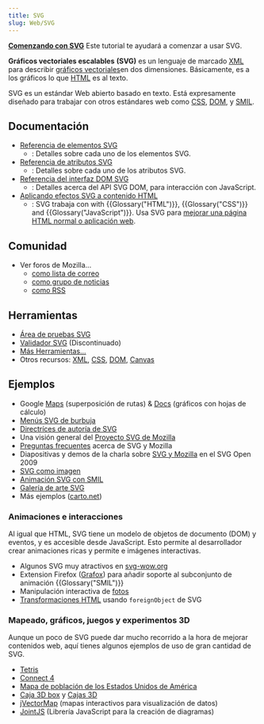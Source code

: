 ```yaml
---
title: SVG
slug: Web/SVG
---
```


**[Comenzando con SVG](/es/docs/SVG/Tutorial)**
Este tutorial te ayudará a comenzar a usar SVG.

**Gráficos vectoriales escalables** **(SVG)** es un lenguaje de marcado [XML](/es/docs/XML_Introduction) para describir [gráficos vectoriales](https://es.wikipedia.org/wiki/Gr%C3%A1fico_vectorial)en dos dimensiones. Básicamente, es a los gráficos lo que [HTML](/es/docs/web/HTML) es al texto.

SVG es un estándar Web abierto basado en texto. Está expresamente diseñado para trabajar con otros estándares web como [CSS](/es/docs/CSS), [DOM](/es/docs/DOM), y [SMIL](/es/docs/Web/SVG/SVG_animation_with_SMIL).

## Documentación

- [Referencia de elementos SVG](/es/docs/Web/SVG/Element)
  - : Detalles sobre cada uno de los elementos SVG.
- [Referencia de atributos SVG](/es/docs/Web/SVG/Attribute)
  - : Detalles sobre cada uno de los atributos SVG.
- [Referencia del interfaz DOM SVG](/es/docs/DOM/DOM_Reference#SVG_interfaces)
  - : Detalles acerca del API SVG DOM, para interacción con JavaScript.
- [Aplicando efectos SVG a contenido HTML](/es/docs/Web/SVG/Applying_SVG_effects_to_HTML_content)
  - : SVG trabaja con with {{Glossary("HTML")}}, {{Glossary("CSS")}} and {{Glossary("JavaScript")}}. Usa SVG para [mejorar una página HTML normal o aplicación web](/es/docs/SVG_In_HTML_Introduction).

## Comunidad

- Ver foros de Mozilla...
  - [como lista de correo](https://lists.mozilla.org/listinfo/dev-tech-svg)
  - [como grupo de noticias](https://groups.google.com/group/mozilla.dev.tech.svg)
  - [como RSS](https://groups.google.com/group/mozilla.dev.tech.svg/feeds)

## Herramientas

- [Área de pruebas SVG](http://www.w3.org/Graphics/SVG/Test/)
- [Validador SVG](http://jiggles.w3.org/svgvalidator/) (Discontinuado)
- [Más Herramientas...](/es/docs/tag/SVG:Tools)
- Otros recursos: [XML](/es/docs/XML), [CSS](/es/docs/CSS), [DOM](/es/docs/DOM), [Canvas](/es/docs/HTML/Canvas)

## Ejemplos

- Google [Maps](https://maps.google.com) (superposición de rutas) & [Docs](https://docs.google.com) (gráficos con hojas de cálculo)
- [Menús SVG de burbuja](http://starkravingfinkle.org/projects/demo/svg-bubblemenu-in-html.xml)
- [Directríces de autoría de SVG](http://jwatt.org/svg/authoring/)
- Una visión general del [Proyecto SVG de Mozilla](/es/docs/Mozilla_SVG_Project)
- [Preguntas frecuentes](/es/docs/SVG/FAQ) acerca de SVG y Mozilla
- Diapositivas y demos de la charla sobre [SVG y Mozilla](http://jwatt.org/svg-open-US/docs/2009/slides.xhtml) en el SVG Open 2009
- [SVG como imagen](/es/docs/SVG/SVG_as_an_Image)
- [Animación SVG con SMIL](/es/docs/SVG/SVG_animation_with_SMIL)
- [Galería de arte SVG](http://plurib.us/1shot/2007/svg_gallery/)
- Más ejemplos ([carto.net](http://www.carto.net/papers/svg/samples/))

### Animaciones e interacciones

Al igual que HTML, SVG tiene un modelo de objetos de documento (DOM) y eventos, y es accesible desde JavaScript. Esto permite al desarrollador crear animaciones ricas y permite e imágenes interactivas.

- Algunos SVG muy atractivos en [svg-wow.org](http://svg-wow.org/)
- Extension Firefox ([Grafox](http://schepers.cc/grafox/)) para añadir soporte al subconjunto de animación {{Glossary("SMIL")}}
- Manipulación interactiva de [fotos](http://people.mozilla.com/%7Evladimir/demos/photos.svg)
- [Transformaciones HTML](http://starkravingfinkle.org/blog/2007/07/firefox-3-svg-foreignobject/) usando `foreignObject` de SVG

### Mapeado, gráficos, juegos y experimentos 3D

Aunque un poco de SVG puede dar mucho recorrido a la hora de mejorar contenidos web, aquí tienes algunos ejemplos de uso de gran cantidad de SVG.

- [Tetris](http://www.codedread.com/yastframe.php)
- [Connect 4](https://web.archive.org/web/20131019072450/http://www.treebuilder.de/svg/connect4.svg)
- [Mapa de población de los Estados Unidos de América](http://www.carto.net/papers/svg/us_population/index.html)
- [Caja 3D box](http://www.treebuilder.de/default.asp?file=441875.xml) y [Cajas 3D](http://www.treebuilder.de/default.asp?file=206524.xml)
- [jVectorMap](http://jvectormap.com/) (mapas interactivos para visualización de datos)
- [JointJS](https://jointjs.com) (Librería JavaScript para la creación de diagramas)
